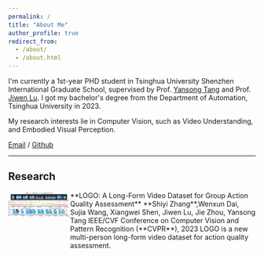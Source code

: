 ```yaml
---
permalink: /
title: "About Me"
author_profile: true
redirect_from: 
  - /about/
  - /about.html
---
```


I'm currently a 1st-year PHD student in Tsinghua University Shenzhen International Graduate School, supervised by Prof. [Yansong Tang](https://andytang15.github.io/) and Prof. [Jiwen Lu](http://ivg.au.tsinghua.edu.cn/Jiwen_Lu/biography.html). I got my bachelor's degree from the Department of Automation, Tsinghua University in 2023.

My research interests lie in Computer Vision, such as Video Understanding, and Embodied Visual Perception.

[Email](mailto:sy-zhang23@mails.tsinghua.edu.cn) / [Github](https://github.com/shiyi-zh0408)

---
Research
---
<!--Paper 1-->
<div class="row">   
    <div class="column" style="float:left;width:25%"> 
     	  <img src="../images/logo.png">
    </div>
    <div class="column" style="float:left;width:75%">    
        **LOGO: A Long-Form Video Dataset for Group Action Quality Assessment**
        **Shiyi Zhang**,Wenxun Dai, Sujia Wang, Xiangwei Shen, Jiwen Lu, Jie Zhou, Yansong Tang
        IEEE/CVF Conference on Computer Vision and Pattern Recognition (**CVPR**), 2023
        LOGO is a new multi-person long-form video dataset for action quality assessment.
    </div> 
</div>

